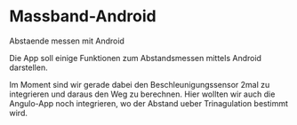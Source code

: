 # Massband-Android
  Abstaende messen mit Android

Die App soll einige Funktionen zum Abstandsmessen
mittels Android darstellen.

Im Moment sind wir gerade dabei den Beschleunigungssensor
2mal zu integrieren und daraus den Weg zu berechnen.
Hier wollten wir auch die Angulo-App noch integrieren,
wo der Abstand ueber Trinagulation bestimmt wird.
